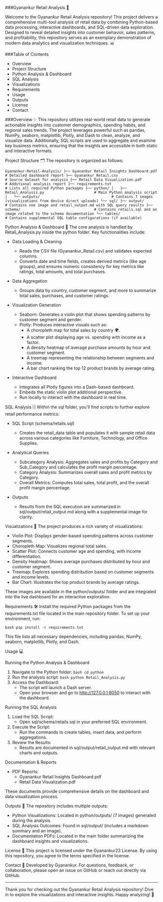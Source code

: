 ###Gyanankur Retail Analysis 🚀

Welcome to the Gyanankur Retail Analysis repository! This project delivers a comprehensive multi-tool analysis of retail data by combining Python-based data processing, interactive dashboards, and SQL-driven data exploration. Designed to reveal detailed insights into customer behavior, sales patterns, and profitability, this repository serves as an exemplary demonstration of modern data analytics and visualization techniques. 📊

###Table of Contents
- Overview
- Project Structure
- Python Analysis & Dashboard
- SQL Analysis
- Visualizations
- Requirements
- Usage
- Outputs
- License
- Contact

###Overview ✨
This repository utilizes real-world retail data to generate actionable insights into customer demographics, spending habits, and regional sales trends. The project leverages powerful such as pandas, NumPy, seaborn, matplotlib, Plotly, and Dash to clean, analyze, and visualize data. Additionally, SQL scripts are used to aggregate and examine key business metrics, ensuring that the insights are accessible in both static and interactive formats.

Project Structure 🗂️
The repository is organized as follows:

`
Gyanankur-Retail-Analysis/
├── Gyanankur Retail Insights Dashboard.pdf      # Detailed dashboard report
├── Gyanankur_Retail.csv                         # Source dataset for analysis
├── Retail Data Visualization.pdf                # Additional analysis report
├── requirements.txt                             # Lists all required Python packages
├── python/
│   ├── Retail_Analysis.py                       # Main Python analysis script
│   └── outputs/                                 # Contains 7 images (visualizations from device direct uploads)
└── sql/
    ├── output/                                  # Contains one image and retail_output.md with SQL query results
    ├── schema/                                  # Contains retails.sql and an image related to the schema documentation
    └── tables/                                  # Contains supplemental SQL table configurations (if available)
`

Python Analysis & Dashboard 🐍
The core analysis is handled by Retail_Analysis.py inside the python folder. Key functionalities include:

- Data Loading & Cleaning  
  - Reads the CSV file (Gyanankur_Retail.csv) and validates expected columns.
  - Converts date and time fields, creates derived metrics (like age groups), and ensures numeric consistency for key metrics like ratings, total amounts, and total purchases.

- Data Aggregation  
  - Groups data by country, customer segment, and more to summarize total sales, purchases, and customer ratings.

- Visualization Generation  
  - Seaborn: Generates a violin plot that shows spending patterns by customer segment and gender.  
  - Plotly: Produces interactive visuals such as:
    - A choropleth map for total sales by country 🌍.
    - A scatter plot displaying age vs. spending with income as a factor.
    - A density heatmap of average purchase amounts by hour and customer segment.
    - A treemap representing the relationship between segments and income.
    - A bar chart ranking the top 12 product brands by average rating.
  
- Interactive Dashboard  
  - Integrates all Plotly figures into a Dash-based dashboard.
  - Embeds the static violin plot additional perspective.
  - Run locally to interact with the dashboard in real time.

SQL Analysis 🗄️
Within the sql folder, you'll find scripts to further explore retail performance metrics:

- SQL Script (schema/retails.sql)  
  - Creates the retail_data table and populates it with sample retail data across various categories like Furniture, Technology, and Office Supplies.
  
- Analytical Queries  
  - Subcategory Analysis: Aggregates sales and profits by Category and Sub_Category and calculates the profit margin percentage.
  - Category Analysis: Summarizes overall sales and profit metrics by Category.
  - Overall Metrics: Computes total sales, total profit, and the overall profit margin percentage.
  
- Outputs  
  - Results from the SQL execution are summarized in sql/output/retail_output.md along with a supplemental image for clarity.

Visualizations 🎨
The project produces a rich variety of visualizations:
- Violin Plot: Displays gender-based spending patterns across customer segments.
- Choropleth Map: Visualizes regional total sales.
- Scatter Plot: Connects customer age and spending, with income differentiation.
- Density Heatmap: Shows average purchases distributed by hour and customer segment.
- Treemap: Explores spending distribution based on customer segments and income levels.
- Bar Chart: Illustrates the top product brands by average ratings.

These images are available in the python/outputs/ folder and are integrated into the live dashboard for an interactive exploration.

Requirements 🛠️
Install the required Python packages from the requirements.txt file located in the main repository folder. To set up your environment, run:

`bash
pip install -r requirements.txt
`

This file lists all necessary dependencies, including pandas, NumPy, seaborn, matplotlib, Plotly, and Dash.

Usage 💻

Running the Python Analysis & Dashboard
1. Navigate to the Python folder:
   `bash
   cd python
   `
2. Run the analysis script:
   `bash
   python Retail_Analysis.py
   `
3. Access the Dashboard:
   - The script will launch a Dash server.
   - Open your browser and go to http://127.0.0.1:8050 to interact with the dashboard.

Running the SQL Analysis
1. Load the SQL Script:
   - Open sql/schema/retails.sql in your preferred SQL environment.
2. Execute the Script:
   - Run the commands to create tables, insert data, and perform aggregations.
3. Review the Results:
   - Results are documented in sql/output/retail_output.md with relevant charts and outputs.

Documentation & Reports
- PDF Reports:  
  - Gyanankur Retail Insights Dashboard.pdf
  - Retail Data Visualization.pdf

These documents provide comprehensive details on the dashboard and data visualization process.

Outputs 📁
The repository includes multiple outputs:
- Python Visualizations: Located in python/outputs/ (7 images) generated during the analysis.
- SQL Analysis Outcomes: Found in sql/output/ (includes a markdown summary and an image).
- Documentation PDFs: Located in the main folder summarizing the dashboard insights and visualizations.

License 📜
This project is licensed under the Gyanankur23 License. By using this repository, you agree to the terms specified in the license.

Contact 💌
Developed by Gyanankur. For questions, feedback, or collaboration, please open an issue on GitHub or reach out directly via GitHub.

---

Thank you for checking out the Gyanankur Retail Analysis repository! Dive in to explore the visualizations and interactive insights. Happy analyzing! 🎉
